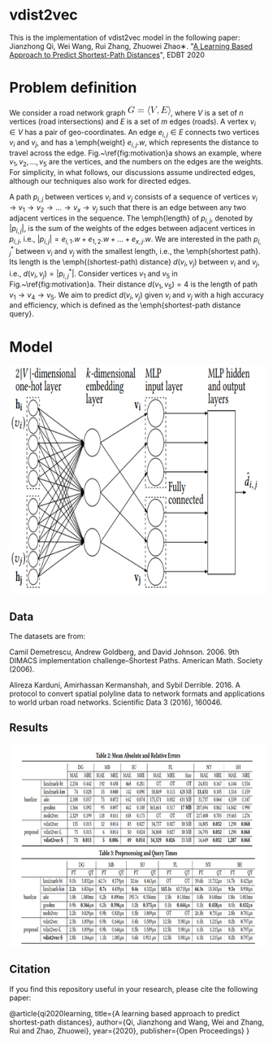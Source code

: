 # vdist2vec
This is the implementation of vdist2vec model in the following paper: \
Jianzhong Qi, Wei Wang, Rui Zhang, Zhuowei Zhao∗. "[A Learning Based Approach to Predict Shortest-Path Distances](https://openproceedings.org/2020/conf/edbt/paper_215.pdf)", EDBT 2020

# Problem definition

We consider a road network graph <img src=./equations/eq1.gif>, where $V$ is a set of $n$ vertices  (road intersections)  and $E$ is a set of $m$ edges (roads). 
A vertex $v_i \in V$ has a pair of geo-coordinates. An edge $e_{i,j} \in E$  connects two vertices $v_i$ and $v_j$, and has 
 a \emph{weight}  $e_{i,j}.w$, which represents the  distance to travel across the edge. 
 Fig.~\ref{fig:motivation}a shows an example, where $v_1, v_2, ... , v_5$ are the vertices, and the numbers on the edges are the weights. 
 For simplicity, 
in what follows, our discussions assume undirected edges, 
although our techniques also work for directed edges. 

A path $p_{i,j}$ between vertices 
$v_i$ and $v_j$ consists of a sequence of vertices $v_i \rightarrow v_1 \rightarrow  v_2 \rightarrow  ... \rightarrow v_x \rightarrow v_j$ 
such that there is an edge between any two adjacent vertices in the sequence.  The \emph{length} of $p_{i,j}$, denoted by $|p_{i,j}|$, is the sum of the weights of the edges between  adjacent vertices in $p_{i,j}$, i.e., 
$|p_{i, j}| = e_{i, 1}.w + e_{1, 2}.w + ... + e_{x, j}.w.$
We are interested in the path  $p_{i, j}^*$ between $v_i$ and $v_j$ with the smallest length, i.e., the \emph{shortest path}. 
Its length is the \emph{(shortest-path) distance} $d(v_i, v_j)$ between $v_i$ and $v_j$, i.e., 
$d(v_i, v_j) = |p_{i, j}^*|$.
Consider vertices $v_1$ and $v_5$ in Fig.~\ref{fig:motivation}a. 
Their distance $d(v_1, v_5) = 4$ is the length of path $v_1 \rightarrow v_4 \rightarrow v_5$. 
We aim to predict $d(v_i, v_j)$ given $v_i$ and $v_j$ with a high  accuracy and efficiency, which is defined as the \emph{shortest-path distance query}. 

# Model
<p align="center">
  <img width="600" height="450" src=./figure/model.PNG>
</p>

## Data
The datasets are from:

Camil Demetrescu, Andrew Goldberg, and David Johnson. 2006. 9th DIMACS implementation challenge–Shortest Paths. American Math. Society (2006).

Alireza Karduni, Amirhassan Kermanshah, and Sybil Derrible. 2016. A protocol to convert spatial polyline data to network formats and applications to world urban road networks. Scientific Data 3 (2016), 160046.

## Results
<p align="center">
  <img width="900" height="400" src=./figure/results.PNG>
</p>


## Citation
If you find this repository useful in your research, please cite the following paper:

@article{qi2020learning,
  title={A learning based approach to predict shortest-path distances},
  author={Qi, Jianzhong and Wang, Wei and Zhang, Rui and Zhao, Zhuowei},
  year={2020},
  publisher={Open Proceedings}
}
